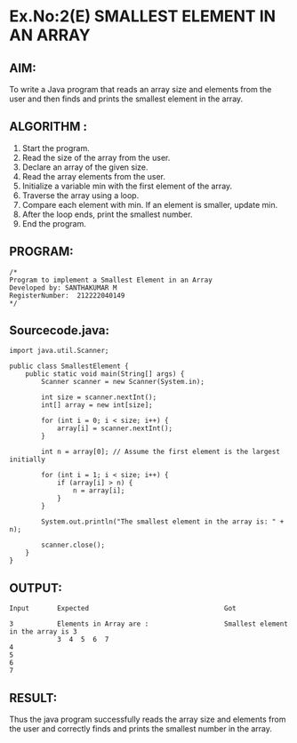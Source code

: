 # Ex.No:2(E)  SMALLEST ELEMENT IN AN ARRAY

## AIM:
To write a Java program that reads an array size and elements from the user and then finds and prints the smallest element in the array.
## ALGORITHM :
1.	Start the program.
2.	Read the size of the array from the user.
3.	Declare an array of the given size.
4.	Read the array elements from the user.
5.	Initialize a variable min with the first element of the array.
6.	Traverse the array using a loop.
7.	Compare each element with min. If an element is smaller, update min.
8.	After the loop ends, print the smallest number.
9.	End the program.
	

## PROGRAM:
 ```
/*
Program to implement a Smallest Element in an Array
Developed by: SANTHAKUMAR M
RegisterNumber:  212222040149
*/
```

## Sourcecode.java:

```
import java.util.Scanner;

public class SmallestElement {
    public static void main(String[] args) {
        Scanner scanner = new Scanner(System.in);

        int size = scanner.nextInt();
        int[] array = new int[size];

        for (int i = 0; i < size; i++) {
            array[i] = scanner.nextInt();
        }

        int n = array[0]; // Assume the first element is the largest initially

        for (int i = 1; i < size; i++) {
            if (array[i] > n) {
                n = array[i];
            }
        }

        System.out.println("The smallest element in the array is: " + n);

        scanner.close();
    }
}

```





## OUTPUT:

```
Input       Expected                                  Got

3           Elements in Array are :                   Smallest element in the array is 3                  
            3  4  5  6  7                             
4
5
6
7

```


## RESULT:
Thus the java program successfully reads the array size and elements from the user and correctly finds and prints the smallest number in the array.





